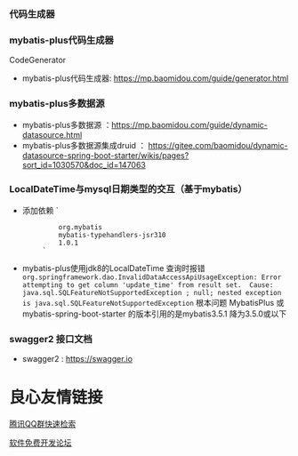 ### 代码生成器
### mybatis-plus代码生成器
CodeGenerator 
* mybatis-plus代码生成器: https://mp.baomidou.com/guide/generator.html 
### mybatis-plus多数据源
* mybatis-plus多数据源 ：https://mp.baomidou.com/guide/dynamic-datasource.html
* mybatis-plus多数据源集成druid ： https://gitee.com/baomidou/dynamic-datasource-spring-boot-starter/wikis/pages?sort_id=1030570&doc_id=147063
### LocalDateTime与mysql日期类型的交互（基于mybatis）
+ 添加依赖
`  
           
               org.mybatis 
               mybatis-typehandlers-jsr310 
               1.0.1 
           `
+ mybatis-plus使用jdk8的LocalDateTime 查询时报错
`org.springframework.dao.InvalidDataAccessApiUsageException: Error attempting to get column 'update_time' from result set.  Cause: java.sql.SQLFeatureNotSupportedException
; null; nested exception is java.sql.SQLFeatureNotSupportedException`
  根本问题 MybatisPlus 或 mybatis-spring-boot-starter 的版本引用的是mybatis3.5.1  降为3.5.0或以下

### swagger2 接口文档
* swagger2 : https://swagger.io


 # 良心友情链接

[腾讯QQ群快速检索](http://u.720life.cn/s/8cf73f7c)

[软件免费开发论坛](http://u.720life.cn/s/bbb01dc0)